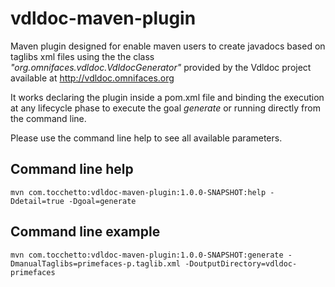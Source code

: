 # vdldoc-maven-plugin

Maven plugin designed for enable maven users to create javadocs based on taglibs xml files using the the class _"org.omnifaces.vdldoc.VdldocGenerator"_ provided by the Vdldoc project available at http://vdldoc.omnifaces.org  

It works declaring the plugin inside a pom.xml file and binding the execution at any lifecycle phase to execute the goal _generate_ or running directly from the command line. 

Please use the command line help to see all available parameters.

## Command line help

    mvn com.tocchetto:vdldoc-maven-plugin:1.0.0-SNAPSHOT:help -Ddetail=true -Dgoal=generate 

## Command line example

    mvn com.tocchetto:vdldoc-maven-plugin:1.0.0-SNAPSHOT:generate -DmanualTaglibs=primefaces-p.taglib.xml -DoutputDirectory=vdldoc-primefaces
